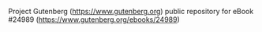 Project Gutenberg (https://www.gutenberg.org) public repository for eBook #24989 (https://www.gutenberg.org/ebooks/24989)
